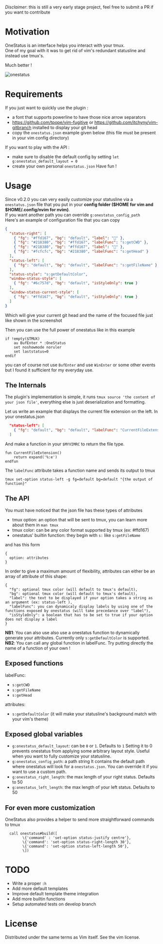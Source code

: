 *Disclaimer*: this is still a very early stage project, feel free to submit a PR if you want to contribute

# Motivation
OneStatus is an interface helps you interact with your tmux.<br>
One of my goal with it was to get rid of vim's redundant statusline and instead use tmux's.

Much better !

![onestatus](https://user-images.githubusercontent.com/26607946/90639803-7f947f00-e22f-11ea-863e-e347f9379dfe.png)

# Requirements
If you just want to quickly use the plugin :
 - a font that supports powerline to have those nice arrow separators
 - https://github.com/tpope/vim-fugitive or https://github.com/itchyny/vim-gitbranch installed to display your git head
 - copy the `onestatus.json` example given below (this file must be present in your vim config directory)

If you want to play with the API :
 - make sure to disable the default config by setting
 `let g:onestatus_default_layout = 0`
 - create your own personal `onestatus.json`
  Have fun !

# Usage
Since v0.2.0 you can very easily customize your statusline via a `onestatus.json` file that you put in your **config folder ($HOME for vim and $HOME/.config/nvim for nvim)**.<br>
If you want another path you can override `g:onestatus_config_path`<br>
Here's an example of configuration file that you can copy

```json
{
  "status-right": [
    { "fg": "#ffd167", "bg": "default", "label": "" },
    { "fg": "#218380", "bg": "#ffd167", "labelFunc": "s:getCWD" },
    { "fg": "#218380", "bg": "#ffd167", "label": "" },
    { "fg": "#fcfcfc", "bg": "#218380", "labelFunc": "s:getHead" }
  ],
  "status-left": [
    { "fg": "default", "bg": "default", "labelFunc": "s:getFileName" }
  ],
  "status-style": "s:getDefaultColor",
  "window-status-style": [
    { "fg": "#6c757d", "bg": "default", "isStyleOnly": true }
  ],
  "window-status-current-style": [
    { "fg": "#ffd167", "bg": "default", "isStyleOnly": true }
  ]
}
```

Which will give your current git head and the name of the focused file just like shown in the screenshot

Then you can use the full power of onestatus like in this example
```
if !empty($TMUX)
    au BufEnter * :OneStatus
    set noshowmode noruler
    set laststatus=0
endif
```
you can of course not use `BufEnter` and use `WinEnter` or some other events but I found it sufficient for my everyday use.

## The Internals
The plugin's implementation is simple, it runs `tmux source 'the content of your json file'`, everything else is just deserialization and formatting.

Let us write an example that displays the current file extension on the left.
In your onestatus.json
```json
  "status-left": [
    { "fg": "default", "bg": "default", "labelFunc": "CurrentFileExtension" }
  ]
```
And make a function in your `$MYVIMRC` to return the file type.
```vim
fun CurrentFileExtension()
    return expand('%:e')
endfun
```

The `labelFunc` attribute takes a function name and sends its output to tmux
```
tmux set-option status-left -g fg=default bg=default "{the output of function}" 
```

## The API
You must have noticed that the json file has these types of attributes
- tmux option: an option that will be sent to tmux, you can learn more about them in `man tmux` 
- tmux color: can be any color format supported by tmux (ex: #ffd167)
- onestatus' builtin function: they begin with `s:` like `s:getFileName`

and has this form
```
{
  option: attributes
}
```

In order to give a maximum amount of flexibility, attributes can either be an array of attribute of this shape:
```
{
  "fg": optional tmux color (will default to tmux's default),
  "bg": optional tmux color (will default to tmux's default),
  "label": the text to be displayed if your option takes a string as an argument (ex: status-left ),
  "labelFunc": you can dynamicaly display labels by using one of the functions exposed by onestatus (will take precedance over "label"),
  "isStyleOnly": a boolean that has to be set to true if your option does not display a label
}
```

**NB1**: You can also use also use a onestatus function to dynamically generate your attributes.
Currently only `s:getDefaultColor` is supported.<br>
**NB2**: You can call any global function in labelFunc. Try putting directly the name of a function of your own !

## Exposed functions
labelFunc:
- `s:getCWD`
- `s:getFileName`
- `s:getHead`

attributes:
- `s:getDefaultColor` (it will make your statusline's background match with your vim's theme)

## Exposed global variables
- `g:onestatus_default_layout`: can be `0` or `1`. Defaults to `1`
 Setting it to 0 prevents onestatus from applying some arbitrary layout style. Useful when you want to fully customize your statusline.
- `g:onestatus_config_path`: a path string
 It contains the default path where onestatus will look for a `onestatus.json`. You can override it if you want to use a custom path.
- `g:onestatus_right_length`: the max length of your right status. Defaults to 50
- `g:onestatus_left_length`: the max length of your left status. Defaults to 50

## For even more customization
OneStatus also provides a helper to send more straightforward commands to tmux

```vim
  call onestatus#build([
        \{'command' : 'set-option status-justify centre'},
        \{'command': 'set-option status-right-length 30'},
        \{'command': 'set-option status-left-length 50'},
        \])
```

# TODO
- Write a proper `:h`
- Add more default templates
- Improve default template theme integration
- Add more builtin functions
- Setup automated tests on develop branch

# License
Distributed under the same terms as Vim itself. See the vim license.
